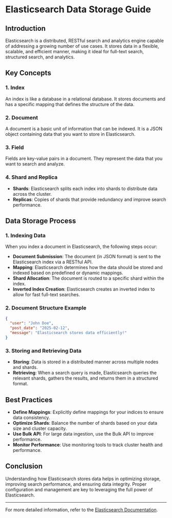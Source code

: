 # Elasticsearch Data Storage Guide

## Introduction
Elasticsearch is a distributed, RESTful search and analytics engine capable of addressing a growing number of use cases. It stores data in a flexible, scalable, and efficient manner, making it ideal for full-text search, structured search, and analytics.

## Key Concepts

### 1. **Index**
An index is like a database in a relational database. It stores documents and has a specific mapping that defines the structure of the data.

### 2. **Document**
A document is a basic unit of information that can be indexed. It is a JSON object containing data that you want to store in Elasticsearch.

### 3. **Field**
Fields are key-value pairs in a document. They represent the data that you want to search and analyze.

### 4. **Shard and Replica**
- **Shards**: Elasticsearch splits each index into shards to distribute data across the cluster.
- **Replicas**: Copies of shards that provide redundancy and improve search performance.

## Data Storage Process

### 1. **Indexing Data**
When you index a document in Elasticsearch, the following steps occur:
- **Document Submission**: The document (in JSON format) is sent to the Elasticsearch index via a RESTful API.
- **Mapping**: Elasticsearch determines how the data should be stored and indexed based on predefined or dynamic mappings.
- **Shard Allocation**: The document is routed to a specific shard within the index.
- **Inverted Index Creation**: Elasticsearch creates an inverted index to allow for fast full-text searches.

### 2. **Document Structure Example**
```json
{
  "user": "John Doe",
  "post_date": "2025-02-12",
  "message": "Elasticsearch stores data efficiently!"
}
```

### 3. **Storing and Retrieving Data**
- **Storing**: Data is stored in a distributed manner across multiple nodes and shards.
- **Retrieving**: When a search query is made, Elasticsearch queries the relevant shards, gathers the results, and returns them in a structured format.

## Best Practices
- **Define Mappings**: Explicitly define mappings for your indices to ensure data consistency.
- **Optimize Shards**: Balance the number of shards based on your data size and cluster capacity.
- **Use Bulk API**: For large data ingestion, use the Bulk API to improve performance.
- **Monitor Performance**: Use monitoring tools to track cluster health and performance.

## Conclusion
Understanding how Elasticsearch stores data helps in optimizing storage, improving search performance, and ensuring data integrity. Proper configuration and management are key to leveraging the full power of Elasticsearch.

---

For more detailed information, refer to the [Elasticsearch Documentation](https://www.elastic.co/guide/en/elasticsearch/reference/current/index.html).

